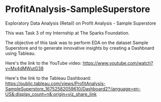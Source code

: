 # ProfitAnalysis-SampleSuperstore
Exploratory Data Analysis (Retail) on Profit Analysis - Sample Superstore 




This was Task 3 of my Internship at The Sparks Foundation.

The objective of this task was to perform EDA on the dataset Sample Superstore and to generate innovative insights by creating a Dashboard using Tableau.

Here's the link to the YouTube video: https://www.youtube.com/watch?v=Mx4dMWutG38

Here's the link to the Tableau Dashboard: https://public.tableau.com/views/ProfitAnalysis-SampleSuperstore_16752582059610/Dashboard2?:language=en-US&:display_count=n&:origin=viz_share_link
